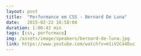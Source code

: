 ```yaml
---
layout: post
title:  "Performance em CSS - Bernard De Luna"
date:   2015-02-22 16:58:00
duration: 1:00:43 min
tags: [css, performace]
img: /assets/image/speakers/bernard-de-luna.jpg
link: https://www.youtube.com/watch?v=m1iV2C44Duc
---
```

